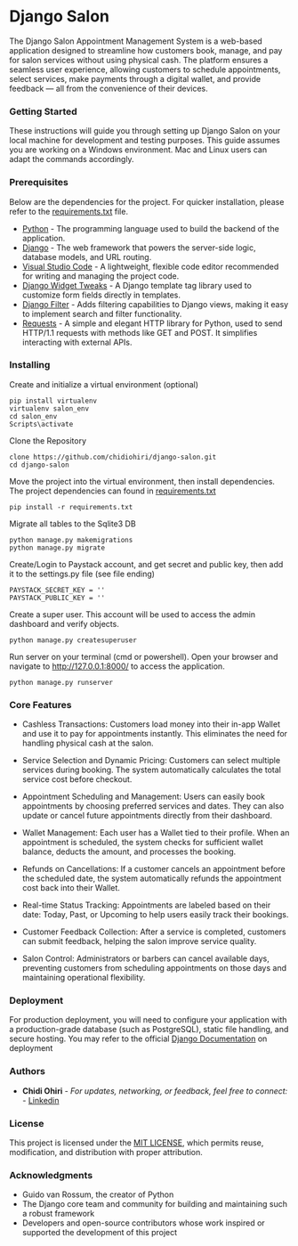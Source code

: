 # Django Salon

The Django Salon Appointment Management System is a web-based application designed to streamline how customers book, manage, and pay for salon services without using physical cash. The platform ensures a seamless user experience, allowing customers to schedule appointments, select services, make payments through a digital wallet, and provide feedback — all from the convenience of their devices.

### Getting Started

These instructions will guide you through setting up Django Salon on your local machine for development and testing purposes. This guide assumes you are working on a Windows environment. Mac and Linux users can adapt the commands accordingly.

### Prerequisites

Below are the dependencies for the project. For quicker installation, please refer to the [requirements.txt](requirements.txt) file.
- [Python](https://www.python.org/downloads/) - The programming language used to build the backend of the application.
- [Django](https://www.djangoproject.com/download/) - The web framework that powers the server-side logic, database models, and URL routing.
- [Visual Studio Code](https://code.visualstudio.com/) -  A lightweight, flexible code editor recommended for writing and managing the project code.
- [Django Widget Tweaks](https://pypi.org/project/django-widget-tweaks/) - A Django template tag library used to customize form fields directly in templates.
- [Django Filter](https://pypi.org/project/django-filter/) - Adds filtering capabilities to Django views, making it easy to implement search and filter functionality.
- [Requests](https://pypi.org/project/requests/) - A simple and elegant HTTP library for Python, used to send HTTP/1.1 requests with methods like GET and POST. It simplifies interacting with external APIs.

### Installing

Create and initialize a virtual environment (optional)

    pip install virtualenv
    virtualenv salon_env
    cd salon_env
    Scripts\activate

Clone the Repository

    clone https://github.com/chidiohiri/django-salon.git
    cd django-salon

Move the project into the virtual environment, then install dependencies. The project dependencies can found in [requirements.txt](requirements.txt)

    pip install -r requirements.txt

Migrate all tables to the Sqlite3 DB

    python manage.py makemigrations
    python manage.py migrate

Create/Login to Paystack account, and get secret and public key, then add it to the settings.py file (see file ending)

    PAYSTACK_SECRET_KEY = ''
    PAYSTACK_PUBLIC_KEY = ''

Create a super user. This account will be used to access the admin dashboard and verify objects.

    python manage.py createsuperuser

Run server on your terminal (cmd or powershell). Open your browser and navigate to http://127.0.0.1:8000/ to access the application.

    python manage.py runserver

### Core Features

- Cashless Transactions: Customers load money into their in-app Wallet and use it to pay for appointments instantly. This eliminates the need for handling physical cash at the salon.

- Service Selection and Dynamic Pricing: Customers can select multiple services during booking. The system automatically calculates the total service cost before checkout.

- Appointment Scheduling and Management: Users can easily book appointments by choosing preferred services and dates. They can also update or cancel future appointments directly from their dashboard.

- Wallet Management: Each user has a Wallet tied to their profile. When an appointment is scheduled, the system checks for sufficient wallet balance, deducts the amount, and processes the booking.

- Refunds on Cancellations: If a customer cancels an appointment before the scheduled date, the system automatically refunds the appointment cost back into their Wallet.

- Real-time Status Tracking: Appointments are labeled based on their date: Today, Past, or Upcoming to help users easily track their bookings.

- Customer Feedback Collection: After a service is completed, customers can submit feedback, helping the salon improve service quality.

- Salon Control: Administrators or barbers can cancel available days, preventing customers from scheduling appointments on those days and maintaining operational flexibility.

### Deployment

For production deployment, you will need to configure your application with a production-grade database (such as PostgreSQL), static file handling, and secure hosting. You may refer to the official [Django Documentation](https://docs.djangoproject.com/en/5.1/howto/deployment/) on deployment

### Authors

  - **Chidi Ohiri** - *For updates, networking, or feedback, feel free to connect:* -
    [Linkedin](https://www.linkedin.com/in/chidiebere-ohiri/)

### License

This project is licensed under the [MIT LICENSE](LICENSE.md), which permits reuse, modification, and distribution with proper attribution.

### Acknowledgments

  - Guido van Rossum, the creator of Python
  - The Django core team and community for building and maintaining such a robust framework
  - Developers and open-source contributors whose work inspired or supported the development of this project

